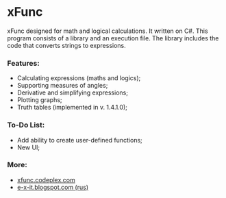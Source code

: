 xFunc
=====

xFunc designed for math and logical calculations. It written on C#. This program consists of a library and an execution file. The library includes the code that converts strings to expressions.

### Features:

* Calculating expressions (maths and logics);
* Supporting measures of angles;
* Derivative and simplifying expressions;
* Plotting graphs;
* Truth tables (implemented in v. 1.4.1.0);

### To-Do List:

* Add ability to create user-defined functions;
* New UI;

### More:

* [xfunc.codeplex.com](http://xfunc.codeplex.com/)
* [e-x-it.blogspot.com (rus)](http://e-x-it.blogspot.com/2012/12/xfunc-14.html)
